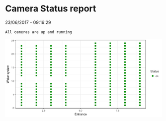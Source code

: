 Camera Status report
================
23/06/2017 - 09:16:29

    All cameras are up and running

![](camreport_files/figure-markdown_github/unnamed-chunk-2-1.png)
